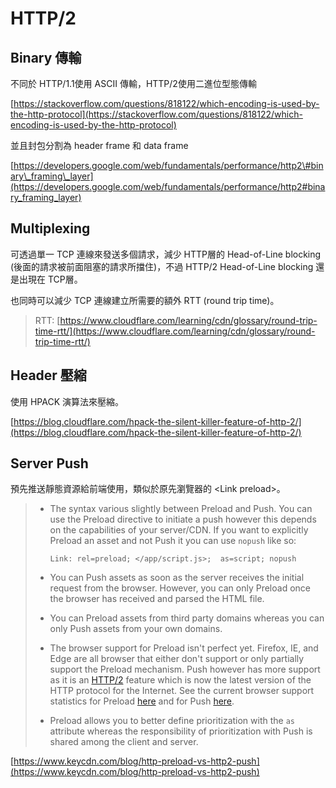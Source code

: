 # HTTP/2

## Binary 傳輸

不同於 HTTP/1.1使用 ASCII 傳輸，HTTP/2使用二進位型態傳輸

[https://stackoverflow.com/questions/818122/which-encoding-is-used-by-the-http-protocol](https://stackoverflow.com/questions/818122/which-encoding-is-used-by-the-http-protocol)

並且封包分割為 header frame 和 data frame

[https://developers.google.com/web/fundamentals/performance/http2\#binary\_framing\_layer](https://developers.google.com/web/fundamentals/performance/http2#binary_framing_layer)

## Multiplexing

可透過單一 TCP 連線來發送多個請求，減少 HTTP層的 Head-of-Line blocking \(後面的請求被前面阻塞的請求所擋住\)，不過 HTTP/2 Head-of-Line blocking 還是出現在 TCP層。

也同時可以減少 TCP 連線建立所需要的額外 RTT \(round trip time\)。

> RTT: [https://www.cloudflare.com/learning/cdn/glossary/round-trip-time-rtt/](https://www.cloudflare.com/learning/cdn/glossary/round-trip-time-rtt/)

## Header 壓縮

使用 HPACK 演算法來壓縮。

[https://blog.cloudflare.com/hpack-the-silent-killer-feature-of-http-2/](https://blog.cloudflare.com/hpack-the-silent-killer-feature-of-http-2/)

## Server Push

預先推送靜態資源給前端使用，類似於原先瀏覽器的 &lt;Link preload&gt;。

> * The syntax various slightly between Preload and Push. You can use the Preload directive to initiate a push however this depends on the capabilities of your server/CDN. If you want to explicitly Preload an asset and not Push it you can use `nopush` like so:
>
>   ```text
>   Link: rel=preload; </app/script.js>;  as=script; nopush
>   ```
>
> * You can Push assets as soon as the server receives the initial request from the browser. However, you can only Preload once the browser has received and parsed the HTML file.
> * You can Preload assets from third party domains whereas you can only Push assets from your own domains.
> * The browser support for Preload isn't perfect yet. Firefox, IE, and Edge are all browser that either don't support or only partially support the Preload mechanism. Push however has more support as it is an [HTTP/2](https://www.keycdn.com/blog/keycdn-http2-support) feature which is now the latest version of the HTTP protocol for the Internet. See the current browser support statistics for Preload [here](https://caniuse.com/#search=preload) and for Push [here](https://caniuse.com/#feat=http2).
> * Preload allows you to better define prioritization with the `as` attribute whereas the responsibility of prioritization with Push is shared among the client and server.

[https://www.keycdn.com/blog/http-preload-vs-http2-push](https://www.keycdn.com/blog/http-preload-vs-http2-push)

